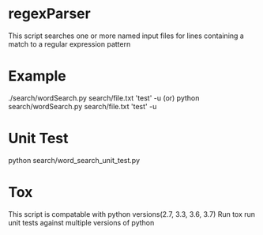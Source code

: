 # regexParser
This script searches one or more named input
files for lines containing a match to a regular expression
pattern 

# Example
./search/wordSearch.py  search/file.txt 'test' -u (or)
python search/wordSearch.py  search/file.txt 'test' -u

# Unit Test
python search/word_search_unit_test.py

# Tox
This script is compatable with python versions(2.7, 3.3, 3.6, 3.7)
Run tox run unit tests against multiple versions of python
